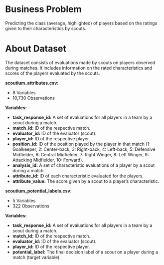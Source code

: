 # Business Problem
Predicting the class (average, highlighted) of players based on the ratings given to their characteristics by scouts.

# About Dataset
The dataset consists of evaluations made by scouts on players observed during matches. It includes information on the rated characteristics and scores of the players evaluated by the scouts.

**scoutium_attributes.csv:** 

* 8 Variables
* 10,730 Observations

**Variables:**

* **task_response_id:** A set of evaluations for all players in a team by a scout during a match.
* **match_id:** ID of the respective match.
* **evaluator_id:** ID of the evaluator (scout).
* **player_id:** ID of the respective player.
* **position_id:** ID of the position played by the player in that match (1: Goalkeeper, 2: Center-back, 3: Right-back, 4: Left-back, 5: Defensive Midfielder, 6: Central Midfielder, 7: Right Winger, 8: Left Winger, 9: Attacking Midfielder, 10: Forward).
* **analysis_id:** A set of characteristic evaluations of a player by a scout during a match.
* **attribute_id:** ID of each characteristic evaluated for the players.
* **attribute_value:** The score given by a scout to a player’s characteristic.

**scoutium_potential_labels.csv:**

* 5 Variables
* 322 Observations

**Variables:**

* **task_response_id:** A set of evaluations for all players in a team by a scout during a match.
* **match_id:** ID of the respective match.
* **evaluator_id:** ID of the evaluator (scout).
* **player_id:** ID of the respective player.
* **potential_label:** The final decision label of a scout on a player during a match (target variable).

